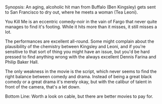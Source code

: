 Synopsis: An aging, alcoholic hit man from Buffalo (Ben Kingsley) gets sent to San Francisco to dry out, where he meets a woman (Tea Leoni).

You Kill Me is an eccentric comedy-noir in the vain of Fargo that never quite manages to find it's footing. While it hits more than it misses, it still misses a lot.

The performances are excellent all-round. Some might complain about the plausibility of the chemistry between Kingsley and Leoni, and if you're sensitive to that sort of thing you might have an issue, but you'd be hard pressed to find anything wrong with the always excellent Dennis Farina and Philip Baker Hall.

The only weakness in the movie is the script, which never seems to find the right balance between comedy and drama. Instead of being a great black comedy or a great drama it's merely okay, but with the calibur of talent in front of the camera, that's a let down.

Bottom Line: Worth a look on cable, but there are better movies to pay for.